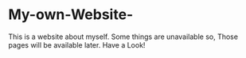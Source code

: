 # My-own-Website-
This is a website about myself. Some things are unavailable so, Those pages will be available later.
Have a Look!

